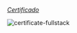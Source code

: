 [*Certificado*](https://studies.cs.helsinki.fi/stats/api/certificate/fullstackopen/en/fcf237f29651e22fc72f8d22abea6431)  
 
![certificate-fullstack](https://github.com/Oswe-gif/full-stack-open-2023/assets/84868357/2b792b3d-c7d3-40d4-98d6-36f73f39c1e2)
